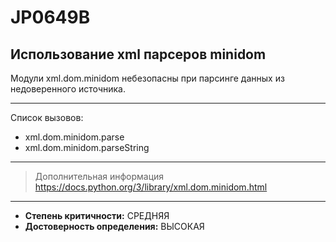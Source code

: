 # JP0649B
## Использование xml парсеров minidom
Модули xml.dom.minidom небезопасны при парсинге данных из недоверенного источника.


---
Список вызовов:

* xml.dom.minidom.parse
* xml.dom.minidom.parseString

---
> Дополнительная информация
> <https://docs.python.org/3/library/xml.dom.minidom.html>
---
* __Степень критичности:__ СРЕДНЯЯ
* __Достоверность определения:__ ВЫСОКАЯ
